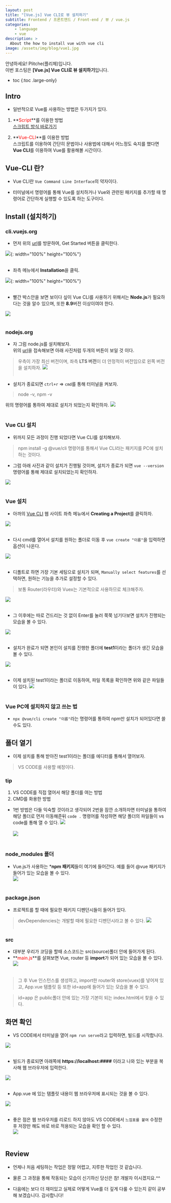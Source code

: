 ```yaml
---
layout: post
title: "[Vue.js] Vue CLI로 뷰 설치하기"
subtitle: Frontend / 프론트앤드 / Front-end / 뷰 / vue.js
categories:
    - language
    - vue
description: >
  About the how to install vue with vue cli
image: /assets/img/blog/vue1.jpg
---
```


안녕하세요! Plitche(플리체)입니다.  
이번 포스팅은 **[Vue.js] Vue CLI로 뷰 설치하기**입니다.  

* toc
{:toc .large-only}

## Intro
* 일반적으로 Vue를 사용하는 방법은 두가지가 있다.  

1. **<font color="red">Script</font>**를 이용한 방법  
[스크립트 방식 바로가기](https://plitche.github.io/language/vue/2021-04-10-vueStudy01/)
  
2. **<font color="red">Vue-CLI</font>**를 이용한 방법  
스크립트를 이용하여 간단히 문법이나 사용법에 대해서 어느정도 숙지를 했다면 **Vue CLI**를 이용하여 Vue를 활용해볼 시간이다.

## Vue-CLI 란?
* Vue CLI란 `Vue Command Line Interface`의 약자이다.  

* 터미널에서 명령어를 통해 Vue를 설치하거나 Vue와 관련된 패키지를 추가할 때 명령어로 간단하게 실행할 수 있도록 하는 도구이다.

## Install (설치하기)
### cli.vuejs.org
* 먼저 위의 [url](cli.vuejs.org)를 방문하여, Get Started 버튼을 클릭한다.

![](/assets/post/vue/20210606/01.jpg){: width="100%" height="100%"}<br/><br/>    

* 좌측 메뉴에서 **Installation**을 클릭.  

![](/assets/post/vue/20210606/02.jpg){: width="100%" height="100%"}<br/><br/>    

* 빨간 박스안을 보면 보이다 싶이 Vue CLI를 사용하기 위해서는 **Node.js**가 필요하다는 것을 알수 있으며, 또한 **8.9**버전 이상이여야 한다.  

![](/assets/post/vue/20210606/03.jpg)<br/><br/>    

### nodejs.org
* 자 그럼 node.js를 설치해보자.  
위의 [url](nodejs.org)을 접속해보면 아래 사진처럼 두개의 버튼이 보일 것 이다.

> 우측이 가장 최신 버전이며, 좌측 **LTS 버전**이 더 안정적이 버전임으로 왼쪽 버전을 설치하자.
![](/assets/post/vue/20210606/04.jpg)<br/><br/>    

* 설치가 종료되면 `ctrl+r` => `cmd`를 통해 터미널을 켜보자.

> node -v, npm -v

위의 명령어를 통하여 제대로 설치가 되었는지 확인하자.
![](/assets/post/vue/20210606/05.jpg)<br/><br/>    


### Vue CLI 설치
* 위까지 모든 과정이 진행 되었다면 Vue CLI를 설치해보자.  
> npm install -g @vue/cli
명령어를 통해서 Vue CLI라는 패키지를 PC에 설치하는 것이다.  

* 그럼 아래 사진과 같이 설치가 진행될 것이며, 설치가 종료가 되면 `vue --version` 명령어를 통해 제대로 설치되었는지 확인하자.  

![](/assets/post/vue/20210606/06.jpg)<br/><br/>  

### Vue 설치
* 아까의 [Vue CLI](https://cli.vuejs.org/guide/creating-a-project.html#vue-create) 웹 사이트 좌측 메뉴에서 **Creating a Project**를 클릭하자.

![](/assets/post/vue/20210606/07.jpg)<br/><br/>  

* 다시 cmd를 열어서 설치를 원하는 폴더로 이동 후 `vue create "이름"`을 입력하면 옵션이 나온다.  

![](/assets/post/vue/20210606/08.jpg)<br/><br/>  

* 디폴트로 하면 가장 기본 세팅으로 설치가 되며, `Manually select features`를 선택하면, 원하는 기능을 추가로 설정할 수 있다.  
> 보통 Router(라우터)와 Vuex는 기본적으로 사용하므로 체크해주자.  

![](/assets/post/vue/20210606/09.jpg)<br/><br/>  

* 그 이후에는 따로 건드리는 것 없이 Enter를 눌러 쭉쭉 넘기다보면 설치가 진행되는 모습을 볼 수 있다.  

![](/assets/post/vue/20210606/10.jpg)<br/><br/>  

* 설치가 완료가 되면 본인이 설치를 진행한 폴더에 **test1**이라는 폴더가 생긴 모습을 볼 수 있다.  

![](/assets/post/vue/20210606/11.jpg)  <br/><br/>

* 이제 설치된 test1이라는 폴더로 이동하여, 파일 목록을 확인하면 위와 같은 파일들이 있다.
![](/assets/post/vue/20210606/12.jpg)  <br/><br/>


### Vue PC에 설치하지 않고 쓰는 법
* `npx @vue/cli create "이름"`라는 명령어를 통하여 npm만 설치가 되어있다면 쓸 수도 있다.

## 폴더 열기
* 이제 설치를 통해 받아진 test1이라는 폴더를 에디터를 통해서 열어보자.
> VS CODE를 사용할 예정이다.

### tip
1. VS CODE를 직접 열어서 해당 폴더를 여는 방법  
2. CMD를 화용한 방법  

* 1번 방법은 다들 익숙할 것이라고 생각되어 2번을 잠깐 소개하자면 터미널을 통하여 해당 폴더로 먼저 이동해준뒤 `code .` 명령어를 작성하면 해당 폴더의 파일들이 vs code를 통해 열 수 있다.
![](/assets/post/vue/20210606/14.jpg)  <br/><br/>
![](/assets/post/vue/20210606/15.jpg)  <br/><br/>

### node_modules 폴더
* Vue.js가 사용하는 ***npm 패키지**들이 여기에 들어간다. 예를 들어 @vue 패키지가 들어가 있는 모습을 볼 수 있다.  
![](/assets/post/vue/20210606/16.jpg)  <br/><br/>


### package.json
* 프로젝트를 할 때에 필요한 패키지 디펜던시들이 들어가 있다.
> devDependencies는 개발할 때에 필요한 디펜던시라고 볼 수 있다.
![](/assets/post/vue/20210606/17.jpg)  <br/><br/>

### src
* 대부분 우리가 코딩을 할때 소스코드는 src(source)폴더 안에 들어가게 된다.
* **<font color="red">main.js</font>**를 살펴보면 Vue, router 등 **import**가 되어 있는 모습을 볼 수 있다.  
![](/assets/post/vue/20210606/18.jpg)  <br/><br/>

> 그 후 Vue 인스턴스를 생성하고, import한 router와 store(vuex)를 넣어져 있고, App.vue 탬플릿 등 또한 id=app에 들어가 있는 모습을 볼 수 있다.  

> id=app 은 public폴더 안에 있는 가장 기본이 되는 index.html에서 찾을 수 있다.

## 화면 확인
* VS CODE에서 터미널을 열어 `npm run serve`라고 입력하면, 빌드를 시작합니다.  

![](/assets/post/vue/20210606/19.jpg)  <br/><br/>

* 빌드가 종료되면 아래쪽에 **https://localhost:####** 이라고 나와 있는 부분을 복사해 웹 브라우저에 입력한다.  

![](/assets/post/vue/20210606/20.jpg)  <br/><br/>

* App.vue 에 있는 탬플릿 내용이 웹 브라우저에 표시되는 것을 볼 수 있다.  

![](/assets/post/vue/20210606/21.jpg)  <br/><br/>

* 좋은 점은 웹 브라우저를 리로드 하지 않아도 VS CODE에서 `느낌표를 붙여` 수정한 후 저장만 해도 바로 바로 적용되는 모습을 확인 할 수 있다.  
![](/assets/post/vue/20210606/22.jpg)  <br/><br/>


## Review
* 언제나 처음 세팅하는 작업은 정말 어렵고, 지루한 작업인 것 같습니다.  

* 물론 그 과정을 통해 작동되는 모습이 신기하신 당신은 참! 개발자 이시겠지요.^^

* 다음에는 보다 더 재미있고 실제로 어떻게 Vue를 더 깊게 다룰 수 있는지 같이 공부해 보겠습니다. 감사합니다!
